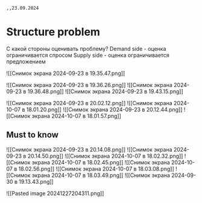 	,,23.09.2024

# Structure problem
С какой стороны оценивать проблему?
Demand side - оценка ограничивается спросом
Supply side - оценка ограничивается предложением

![[Снимок экрана 2024-09-23 в 19.35.47.png]]

![[Снимок экрана 2024-09-23 в 19.36.26.png]]
![[Снимок экрана 2024-09-23 в 19.36.48.png]]
![[Снимок экрана 2024-09-23 в 19.43.15.png]]

![[Снимок экрана 2024-09-23 в 20.02.12.png]]
![[Снимок экрана 2024-10-07 в 18.01.20.png]]
![[Снимок экрана 2024-09-23 в 20.12.44.png]]
![[Снимок экрана 2024-10-07 в 18.01.57.png]]
## Must to know
![[Снимок экрана 2024-09-23 в 20.14.08.png]]
![[Снимок экрана 2024-09-23 в 20.14.50.png]]
![[Снимок экрана 2024-10-07 в 18.02.32.png]]
![[Снимок экрана 2024-10-07 в 18.02.45.png]]
![[Снимок экрана 2024-10-07 в 18.02.56.png]]
![[Снимок экрана 2024-10-07 в 18.03.08.png]]
![[Снимок экрана 2024-10-07 в 18.03.49.png]]
![[Снимок экрана 2024-09-30 в 19.13.43.png]]

![[Pasted image 20241227204311.png]]
